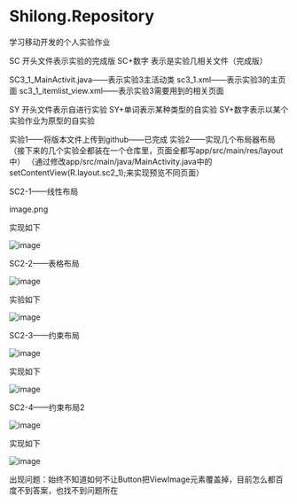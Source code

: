 # Shilong.Repository
学习移动开发的个人实验作业

SC 开头文件表示实验的完成版
SC+数字 表示是实验几相关文件（完成版）

SC3_1_MainActivit.java——表示实验3主活动类
sc3_1.xml——表示实验3的主页面
sc3_1_itemlist_view.xml——表示实验3需要用到的相关页面


SY 开头文件表示自进行实验
SY+单词表示某种类型的自实验
SY+数字表示以某个实验作业为原型的自实验



实验1——将版本文件上传到github——已完成
实验2——实现几个布局器布局
  （接下来的几个实验全都装在一个仓库里，页面全都写app/src/main/res/layout中）
    （通过修改app/src/main/java/MainActivity.java中的setContentView(R.layout.sc2_1);来实现预览不同页面）
    
SC2-1——线性布局

image.png

实现如下

![image](https://user-images.githubusercontent.com/38639268/198065199-1802a3c7-cf56-4452-88ea-75372fb25d55.png)


SC2-2——表格布局

![image](https://user-images.githubusercontent.com/38639268/198065198-c21bdbc4-3a30-49f9-8a36-4486dc177c01.png)

实验如下

![image](https://user-images.githubusercontent.com/38639268/198064972-a93aab22-618c-46df-9053-b4c968939f77.png)

SC2-3——约束布局

![image](https://user-images.githubusercontent.com/38639268/198065524-0d88c77e-4a2d-4dfe-8e1e-d480f0c00fc1.png)

实现如下

![image](https://user-images.githubusercontent.com/38639268/198065563-89c82ddf-a984-422d-a749-bcc91ac43ad1.png)

SC2-4——约束布局2

![image](https://user-images.githubusercontent.com/38639268/198065675-0966096b-6bea-48b3-ba9f-16cc8df27e73.png)

实现如下

![image](https://user-images.githubusercontent.com/38639268/198065731-247544f7-a564-46b8-a928-7353721c63bf.png)

出现问题：始终不知道如何不让Button把ViewImage元素覆盖掉，目前怎么都百度不到答案，也找不到问题所在

